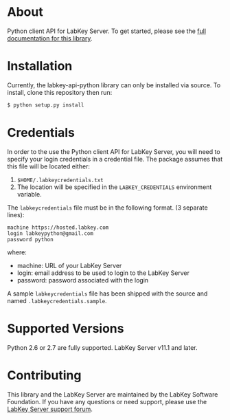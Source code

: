 # About
Python client API for LabKey Server. To get started, please see the [full documentation for this library](https://www.labkey.org/wiki/home/Documentation/page.view?name=python).

# Installation
Currently, the labkey-api-python library can only be installed via source. To install, clone this repository then run:

```bash
$ python setup.py install
```

# Credentials
In order to the use the Python client API for LabKey Server, you will need to specify your login credentials in a credential file. The package assumes that this file will be located either:

1. ``$HOME/.labkeycredentials.txt``
2. The location will be specified in the ``LABKEY_CREDENTIALS`` environment variable.

The ``labkeycredentials`` file must be in the following format. (3 separate lines):
```
machine https://hosted.labkey.com
login labkeypython@gmail.com
password python
```
where:
- machine: URL of your LabKey Server
- login: email address to be used to login to the LabKey Server
- password: password associated with the login

A sample ``labkeycredentials`` file has been shipped with the source and named ``.labkeycredentials.sample``.

# Supported Versions
Python 2.6 or 2.7 are fully supported.
LabKey Server v11.1 and later.

# Contributing
This library and the LabKey Server are maintained by the LabKey Software Foundation. If you have any questions or need support, please use the [LabKey Server support forum](https://www.labkey.org/wiki/home/page.view?name=support).